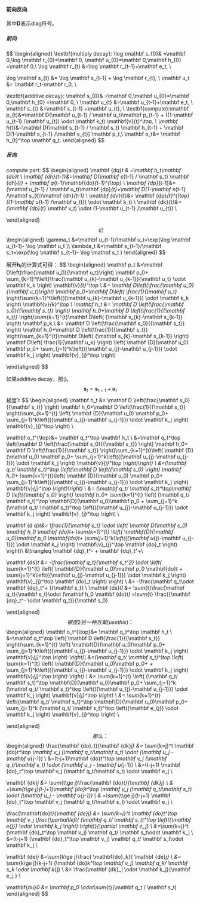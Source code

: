 #### 前向反向

其中$\mathbf D$表示$\mathrm{diag}$符号。

##### 前向

$$
\begin{aligned}
\textbf{multiply decay}:
\log \mathbf s_{0}& =\mathbf 0,\log \mathbf r_{0}=\mathbf 0, \mathbf u_{0}=\mathbf 0,\mathbf h_{0} =\mathbf 0,\\
\log \mathbf  r_{t} &=\log \mathbf r_{t-1}+\mathbf e_t, \\

  \log \mathbf s_{t} &= \log \mathbf s_{t-1} +  \log \mathbf r_{t}, \\
\mathbf u_t &= \mathbf r_t-\mathbf r_0, \\

\textbf{additive decay}:
\mathbf s_{0}& =\mathbf 0,\mathbf u_{0}=\mathbf 0,\mathbf h_{0} =\mathbf 0, \\
\mathbf  u_{t} &=\mathbf u_{t-1}+\mathbf e_t, \\
\mathbf  s_{t} &=\mathbf s_{t-1} +\mathbf u_{t}, \\
\textbf{compute}:\mathbf p_{t}&=\mathbf D(\mathbf u_{t-1} / \mathbf u_t)\mathbf p_{t-1} +  ((1-\mathbf u_{t-1} /\mathbf u_{t}) \odot \mathbf k_t) \mathbf{v}_{t}^\top,   \\
\mathbf h_{t}&=\mathbf D(\mathbf s_{t-1} / \mathbf s_t) \mathbf h_{t-1} + \mathbf D(1-\mathbf s_{t-1} /\mathbf s_{t}) \mathbf p_t,\\
\mathbf o_t&= \mathbf h_{t}^\top \mathbf q_t.
\end{aligned}
$$



##### 反向

compute part:
$$
\begin{aligned}
\mathbf {dq}_t & =\mathbf h_t\mathbf {do}_t \\
\mathbf {dh}_{t-1}&=\mathbf D(\mathbf s_{t-1} / \mathbf s_t) \mathbf {dh}_{t} + \mathbf q_{t-1}\mathbf{do}_{t-1}^{\top}  \\
\mathbf {dp}_{t-1}&= (\mathbf u_{t-1} / \mathbf u_t)\mathbf {dp}_{t}+\mathbf D(1-\mathbf s_{t-1} /\mathbf s_{t})\mathbf {dh}_{t-1}   \\
\mathbf {dv}_{t}&= \mathbf {dp}_{t}^{\top} ((1-\mathbf u_{t-1} /\mathbf u_{t}) \odot \mathbf k_t) \\
\mathbf {dk}_{t}&= (\mathbf {dp}_{t} \mathbf v_t) \odot (1-\mathbf u_{t-1} /\mathbf u_{t})
 \\


\end{aligned}
$$
记
$$
\begin{aligned}
\gamma_t &=\mathbf u_{t-1}/\mathbf u_t=\exp(\log \mathbf u_{t-1}- \log \mathbf u_t )\\
\lambda_t &=\mathbf s_{t-1}/\mathbf s_t=\exp(\log \mathbf s_{t-1}- \log \mathbf s_t )
\end{aligned}
$$

展开$\mathbf h_t$的计算式可得：
$$
\begin{aligned}
\mathbf p_t
&=\mathbf D\left(\frac{\mathbf u_0}{\mathbf u_t}\right) \mathbf p_0+ \sum_{k=1}^t\left(\frac{\mathbf u_{k}-\mathbf u_{k-1}}{\mathbf u_t} \odot \mathbf k_k \right) \mathbf{v}_{t}^\top  \\
&=  \mathbf D\left(\frac{\mathbf u_0}{\mathbf u_t}\right) \mathbf p_0+\mathbf D\left( \frac{1}{\mathbf u_t} \right)\sum_{k=1}^t\left(({\mathbf u_{k}-\mathbf u_{k-1}}) \odot \mathbf k_k \right) \mathbf{v}_{k}^\top
\\
\mathbf h_t &= \mathbf D \left(\frac{\mathbf s_0}{{\mathbf s_t}} \right) \mathbf h_0+\mathbf D \left(\frac{1}{{\mathbf s_t}} \right)\sum_{k=1}^{t}\mathbf D\left( {\mathbf s_{k}-\mathbf s_{k-1}} \right) \mathbf p_k   \\
&= \mathbf D \left(\frac{\mathbf s_0}{{\mathbf s_t}} \right) \mathbf h_0+\mathbf D \left(\frac{1}{{\mathbf s_t}} \right)\sum_{k=1}^{t}\mathbf D\left( {\mathbf s_{k}-\mathbf s_{k-1}} \right)
\mathbf D\left( \frac{1}{\mathbf u_k} \right)
\left( \mathbf {D}(\mathbf u_0) \mathbf p_0+ \sum_{j=1}^k\left(({\mathbf u_{j}-\mathbf u_{j-1}}) \odot \mathbf k_j \right) \mathbf{v}_{j}^\top  \right)

\end{aligned}
$$

如果additive decay，那么
$$
\mathbf  s_{t} =\mathbf s_{t-1} +\mathbf u_{t}
$$
梯度1:
$$
\begin{aligned}
\mathbf h_t
&= \mathbf D \left(\frac{\mathbf s_0}{{\mathbf s_t}} \right) \mathbf h_0+\mathbf D \left(\frac{1}{{\mathbf s_t}} \right)\sum_{k=1}^{t}
\left( \mathbf {D}(\mathbf u_0) \mathbf p_0+ \sum_{j=1}^k\left(({\mathbf u_{j}-\mathbf u_{j-1}}) \odot \mathbf k_j \right) \mathbf{v}_{j}^\top  \right) \\

\mathbf o_t^{\top}&= \mathbf q_t^\top \mathbf h_t \\
&=\mathbf q_t^\top \left(\mathbf D \left(\frac{\mathbf s_0}{{\mathbf s_t}} \right) \mathbf h_0+ \mathbf D \left(\frac{1}{{\mathbf s_t}} \right)\sum_{k=1}^{t}\left( \mathbf {D}(\mathbf u_0) \mathbf p_0+ \sum_{j=1}^k\left(({\mathbf u_{j}-\mathbf u_{j-1}}) \odot \mathbf k_j \right) \mathbf{v}_{j}^\top  \right)\right) \\
&=(\mathbf q_t/ \mathbf s_t)^\top \left(\mathbf D \left({\mathbf s_0} \right) \mathbf h_0+ \sum_{k=1}^{t}\left( \mathbf {D}(\mathbf u_0) \mathbf p_0+ \sum_{j=1}^k\left(({\mathbf u_{j}-\mathbf u_{j-1}}) \odot \mathbf k_j \right) \mathbf{v}_{j}^\top  \right)\right) \\
&= (\mathbf q_t/ \mathbf s_t)^\top\mathbf D \left({\mathbf s_0} \right) \mathbf h_0+ \sum_{k=1}^{t}
\left(
(\mathbf q_t/ \mathbf s_t)^\top \mathbf{D}(\mathbf u_0)\mathbf p_0 +
\sum_{j=1}^k (\mathbf q_t/ \mathbf s_t)^\top \left(({\mathbf u_{j}-\mathbf u_{j-1}}) \odot \mathbf k_j \right) \mathbf{v}_{j}^\top  \right) \\

\mathbf {d q}_t&=  \frac{1}{\mathbf s_t} \odot \left(
\mathbf D(\mathbf s_0) \mathbf h_0 \mathbf {do}_t+
\sum_{k=1}^{t}
\left(
\mathbf{D}(\mathbf u_0)\mathbf p_0 \mathbf{do}_t+
\sum_{j=1}^k\left(({\mathbf u_{j}-\mathbf u_{j-1}}) \odot \mathbf k_j \right) \mathbf{v}_{j}^\top  \mathbf {do}_t  \right) \right)\\
&\triangleq   \mathbf {dq}_t^- +  \mathbf {dq}_t^+\\


\mathbf {ds}_t &= -\frac{\mathbf q_t}{\mathbf s_t^2} \odot \left( \sum_{k=1}^{t}
\left( \mathbf{D}(\mathbf u_0)\mathbf p_0 \mathbf{do}_t + \sum_{j=1}^k\left(({\mathbf u_{j}-\mathbf u_{j-1}}) \odot \mathbf k_j \right) \mathbf{v}_{j}^\top \mathbf {do}_t    \right) \right)  \\
&= -\frac{\mathbf q_t\odot \mathbf {dq}_t^+ }{\mathbf s_t}   \\
\mathbf {ds}_0 &= \sum_{t}\frac{\mathbf q_t}{\mathbf s_t}\odot  (\mathbf h_0 \mathbf {do}_t)
=\sum_{t} \frac{{\mathbf {dq}_t^- \odot  \mathbf q_t}}{\mathbf s_0}

\end{aligned}
$$
梯度2另一种方案(use this)：
$$
\begin{aligned}
\mathbf o_t^{\top}&= \mathbf q_t^\top \mathbf h_t \\
&=\mathbf q_t^\top \left( \mathbf D \left(\frac{1}{{\mathbf s_t}} \right)\sum_{k=1}^{t}
\left(
\mathbf{D}(\mathbf u_0)\mathbf p_0+
\sum_{j=1}^k\left(({\mathbf u_{j}-\mathbf u_{j-1}}) \odot \mathbf k_j \right) \mathbf{v}_{j}^\top  \right)
\right)\\
&=(\mathbf q_t/ \mathbf s_t)^\top \left( \sum_{k=1}^{t}
\left( \mathbf{D}(\mathbf u_0)\mathbf p_0+  + \sum_{j=1}^k\left(({\mathbf u_{j}-\mathbf u_{j-1}}) \odot \mathbf k_j \right) \mathbf{v}_{j}^\top  \right) \right) \\
&= \sum_{k=1}^{t}
\left( (\mathbf q_t/ \mathbf s_t)^\top \mathbf{D}(\mathbf u_0)\mathbf p_0+  \sum_{j=1}^k (\mathbf q_t/ \mathbf s_t)^\top \left(({\mathbf u_{j}-\mathbf u_{j-1}}) \odot \mathbf k_j \right) \mathbf{v}_{j}^\top  \right) \\
&= \sum_{k=1}^{t}
\left((\mathbf q_t/ \mathbf s_t)^\top \mathbf{D}(\mathbf u_0)\mathbf p_0+ \sum_{j=1}^k (\mathbf q_t/ \mathbf s_t)^\top \left({\mathbf e_{j}} \odot \mathbf k_j \right) \mathbf{v}_{j}^\top \right)  \\



\end{aligned}
$$
那么：
$$
\begin{aligned}
\frac{\mathbf {do}_t}{\mathbf {dk}_j}
&= \sum_{k=j}^t  \mathbf {do}_t^\top \mathbf v_j (\mathbf q_t/\mathbf s_t) \odot (\mathbf u_j - \mathbf u_{j-1}) \\
&=(t-j+1)\mathbf {do}_t^\top \mathbf v_j (\mathbf q_t/\mathbf s_t) \odot (\mathbf u_j - \mathbf u_{j-1}) \\
&=(t-j+1) \mathbf {do}_t^\top \mathbf v_j (\mathbf q_t/\mathbf s_t) \odot \mathbf e_j  \\


\mathbf {dk}_j
&= \sum_{t\ge j}\frac{\mathbf {do}_t}{\mathbf {dk}_j} \\
& =\sum_{t\ge j}(t-j+1)\mathbf {do}_t^\top \mathbf v_j (\mathbf q_t/\mathbf s_t) \odot (\mathbf u_j - \mathbf u_{j-1})  \\
& =\sum_{t\ge j}(t-j+1) \mathbf {do}_t^\top \mathbf v_j (\mathbf q_t/\mathbf s_t) \odot \mathbf e_j   \\

\frac{\mathbf{do}_t}{\mathbf {de}_j}
&= \sum_{k=j}^t  \mathbf {do}_t^\top \mathbf v_j \frac{\partial\left( (\mathbf q_t/ \mathbf s_t)^\top \left({\mathbf e_{j}} \odot \mathbf k_j \right)  \right)}{\partial \mathbf e_j}
 \\
&=\sum_{k=j}^t  (\mathbf {do}_t^\top \mathbf v_j)
\mathbf q_t/ \mathbf s_t\odot \mathbf k_j   \\
&=(t-j+1)  (\mathbf {do}_t^\top \mathbf v_j)
\mathbf q_t/ \mathbf s_t\odot \mathbf k_j \\


\mathbf {de}_j &=\sum_{k\ge j}\frac{ \mathbf{do}_k}{ \mathbf {de}_j}  \\
&= \sum_{k\ge j}(k-j+1) (\mathbf {do}_k^\top \mathbf v_j)
\mathbf q_k/ \mathbf s_k \odot \mathbf k_{j}  \\
&=  \frac{\mathbf {dk}_j \odot \mathbf k_j}{\mathbf e_j }  \\

\mathbf{du}_0 &= \mathbf p_0  \odot\sum_{t}(\mathbf q_t / \mathbf s_t)
\end{aligned}
$$
